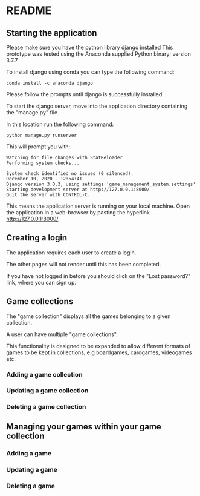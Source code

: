 # README

## Starting the application

Please make sure you have the python library django installed
This prototype was tested using the Anaconda supplied Python binary; version 3.7.7

To install django using conda you can type the following command:

```
conda install -c anaconda django
```

Please follow the prompts until django is successfully installed.

To start the django server, move into the application directory containing the "manage.py" file

In this location run the following command:

```
python manage.py runserver
```

This will prompt you with:

```
Watching for file changes with StatReloader
Performing system checks...

System check identified no issues (0 silenced).
December 10, 2020 - 12:54:41
Django version 3.0.3, using settings 'game_management_system.settings'
Starting development server at http://127.0.0.1:8000/
Quit the server with CONTROL-C.
```

This means the application server is running on your local machine.
Open the application in a web-browser by pasting the hyperlink http://127.0.0.1:8000/

## Creating a login

The application requires each user to create a login.

The other pages will not render until this has been completed.

If you have not logged in before you should click on the "Lost password?" link, where you can sign up.

## Game collections

The "game collection" displays all the games belonging to a given collection.

A user can have multiple "game collections".

This functionality is designed to be expanded to allow different formats of games to be kept in collections, e.g boardgames, cardgames, videogames etc.

### Adding a game collection

### Updating a game collection

### Deleting a game collection

## Managing your games within your game collection

### Adding a game

### Updating a game

### Deleting a game


